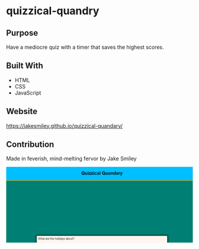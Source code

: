 # quizzical-quandry

## Purpose
Have a mediocre quiz with a timer that saves the highest scores.

## Built With
* HTML
* CSS
* JavaScript

## Website
https://jakesmiley.github.io/quizzical-quandary/

## Contribution
Made in feverish, mind-melting fervor by Jake Smiley

![image](./assets/images/quizzical-screenshot.PNG)